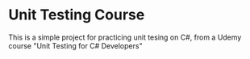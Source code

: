 # Unit Testing Course

This is a simple project for practicing unit tesing on C#, from a Udemy course "Unit Testing for C# Developers"